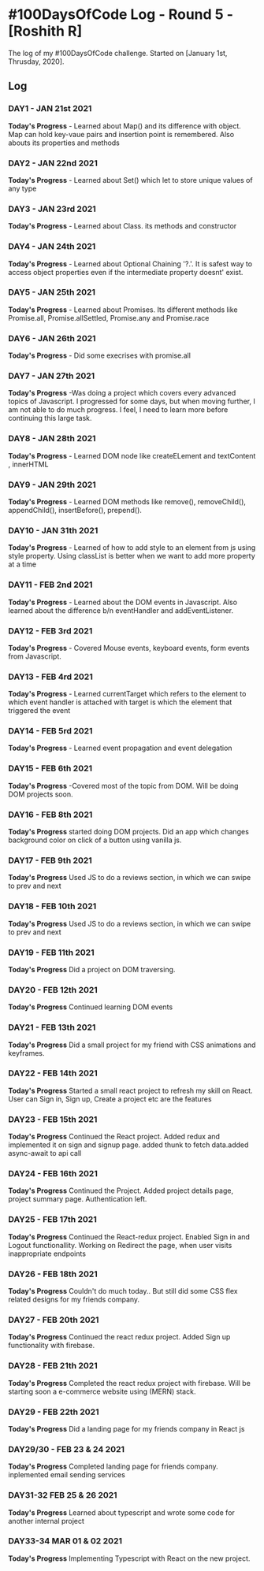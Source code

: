 # #100DaysOfCode Log - Round 5 - [Roshith R]

The log of my #100DaysOfCode challenge. Started on [January 1st, Thrusday, 2020].

## Log

### DAY1 - JAN 21st 2021

**Today's Progress** - Learned about Map() and its difference with object. Map can hold key-vaue pairs and insertion point is remembered. Also abouts its properties and methods

### DAY2 - JAN 22nd 2021

**Today's Progress** - Learned about Set() which let to store unique values of any type

### DAY3 - JAN 23rd 2021

**Today's Progress** - Learned about Class. its methods and constructor

### DAY4 - JAN 24th 2021

**Today's Progress** - Learned about Optional Chaining '?.'. It is safest way to access object properties even if the intermediate property doesnt' exist.

### DAY5 - JAN 25th 2021

**Today's Progress** - Learned about Promises. Its different methods like Promise.all, Promise.allSettled, Promise.any and Promise.race

### DAY6 - JAN 26th 2021

**Today's Progress** - Did some execrises with promise.all

### DAY7 - JAN 27th 2021

**Today's Progress** -Was doing a project which covers every advanced topics of Javascript. I progressed for some days, but when moving further, I am not able to do much progress. I feel, I need to learn more before continuing this large task.

### DAY8 - JAN 28th 2021

**Today's Progress** - Learned DOM node like createELement and textContent , innerHTML

### DAY9 - JAN 29th 2021

**Today's Progress** - Learned DOM methods like remove(), removeChild(), appendChild(), insertBefore(), prepend().

### DAY10 - JAN 31th 2021

**Today's Progress** - Learned of how to add style to an element from js using style property. Using classList is better when we want to add more property at a time

### DAY11 - FEB 2nd 2021

**Today's Progress** - Learned about the DOM events in Javascript. Also learned about the difference b/n eventHandler and addEventListener.

### DAY12 - FEB 3rd 2021

**Today's Progress** - Covered Mouse events, keyboard events, form events from Javascript.

### DAY13 - FEB 4rd 2021

**Today's Progress** - Learned currentTarget which refers to the element to which event handler is attached with target is which the element that triggered the event

### DAY14 - FEB 5rd 2021

**Today's Progress** - Learned event propagation and event delegation

### DAY15 - FEB 6th 2021

**Today's Progress** -Covered most of the topic from DOM. Will be doing DOM projects soon.

### DAY16 - FEB 8th 2021

**Today's Progress** started doing DOM projects. Did an app which changes background color on click of a button using vanilla js.

### DAY17 - FEB 9th 2021

**Today's Progress** Used JS to do a reviews section, in which we can swipe to prev and next

### DAY18 - FEB 10th 2021

**Today's Progress** Used JS to do a reviews section, in which we can swipe to prev and next

### DAY19 - FEB 11th 2021

**Today's Progress** Did a project on DOM traversing.

### DAY20 - FEB 12th 2021

**Today's Progress** Continued learning DOM events

### DAY21 - FEB 13th 2021

**Today's Progress** Did a small project for my friend with CSS animations and keyframes.

### DAY22 - FEB 14th 2021

**Today's Progress** Started a small react project to refresh my skill on React. User can Sign in, Sign up, Create a project etc are the features

### DAY23 - FEB 15th 2021

**Today's Progress** Continued the React project. Added redux and implemented it on sign and signup page. added thunk to fetch data.added async-await to api call

### DAY24 - FEB 16th 2021

**Today's Progress** Continued the Project. Added project details page, project summary page. Authentication left.

### DAY25 - FEB 17th 2021

**Today's Progress** Continued the React-redux project. Enabled Sign in and Logout functionallity. Working on Redirect the page, when user visits inappropriate endpoints

### DAY26 - FEB 18th 2021

**Today's Progress** Couldn't do much today.. But still did some CSS flex related designs for my friends company.

### DAY27 - FEB 20th 2021

**Today's Progress** Continued the react redux project. Added Sign up functionality with firebase.

### DAY28 - FEB 21th 2021

**Today's Progress** Completed the react redux project with firebase. Will be starting soon a e-commerce website using (MERN) stack.

### DAY29 - FEB 22th 2021

**Today's Progress** Did a landing page for my friends company in React js

### DAY29/30 - FEB 23 & 24 2021

**Today's Progress** Completed landing page for friends company. inplemented email sending services

### DAY31-32 FEB 25 & 26 2021

**Today's Progress** Learned about typescript and wrote some code for another internal project

### DAY33-34 MAR 01 & 02 2021

**Today's Progress** Implementing Typescript with React on the new project.